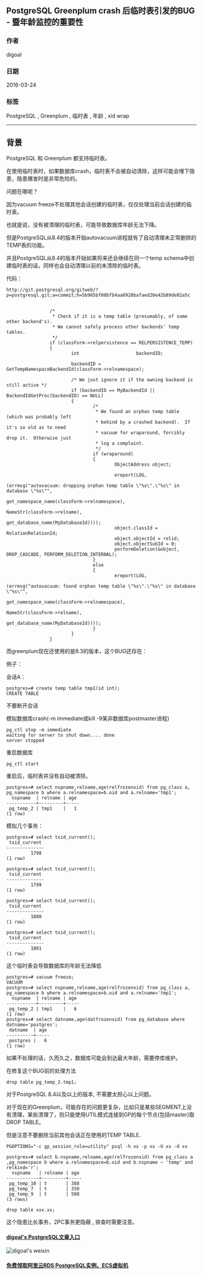 ## PostgreSQL Greenplum crash 后临时表引发的BUG - 暨年龄监控的重要性  
                                                                                                                                                                       
### 作者                                                                                                                                                                       
digoal                                                                                                                                                                       
                                                                                                                                                                       
### 日期                                                                                                                                                                       
2016-03-24                                                                                                                                                                  
                                                                                                                                                                       
### 标签                                                                                                                                                                       
PostgreSQL , Greenplum , 临时表 , 年龄 , xid wrap   
                                                                                                                                                                       
----                                                                                                                                                                       
                                                                                                                                                                       
## 背景                                                           
PostgreSQL 和 Greenplum 都支持临时表。     
  
在使用临时表时，如果数据库crash，临时表不会被自动清除，这样可能会埋下隐患，隐患爆发时是非常危险的。     
  
问题在哪呢？      
  
因为vacuum freeze不处理其他会话创建的临时表，仅仅处理当前会话创建的临时表。      
  
也就是说，没有被清理的临时表，可能导致数据库年龄无法下降。     
  
但是PostgreSQL从8.4的版本开始autovacuum进程就有了自动清理未正常删除的TEMP表的功能。    
  
并且PostgreSQL从8.4的版本开始如果将来还会继续在同一个temp schema中创建临时表的话，同样也会自动清理以前的未清除的临时表。    
  
代码：    
  
```  
http://git.postgresql.org/gitweb/?p=postgresql.git;a=commit;h=5b965bf08bfb4aa8928bafaed20e42b89de02a5c  
  
  
                /*  
                 * Check if it is a temp table (presumably, of some other backend's).  
                 * We cannot safely process other backends' temp tables.  
                 */  
                if (classForm->relpersistence == RELPERSISTENCE_TEMP)  
                {  
                        int                     backendID;  
  
                        backendID = GetTempNamespaceBackendId(classForm->relnamespace);  
  
                        /* We just ignore it if the owning backend is still active */  
                        if (backendID == MyBackendId || BackendIdGetProc(backendID) == NULL)  
                        {  
                                /*  
                                 * We found an orphan temp table (which was probably left  
                                 * behind by a crashed backend).  If it's so old as to need  
                                 * vacuum for wraparound, forcibly drop it.  Otherwise just  
                                 * log a complaint.  
                                 */  
                                if (wraparound)  
                                {  
                                        ObjectAddress object;  
  
                                        ereport(LOG,  
                                                        (errmsg("autovacuum: dropping orphan temp table \"%s\".\"%s\" in database \"%s\"",  
                                                                 get_namespace_name(classForm->relnamespace),  
                                                                        NameStr(classForm->relname),  
                                                                        get_database_name(MyDatabaseId))));  
                                        object.classId = RelationRelationId;  
                                        object.objectId = relid;  
                                        object.objectSubId = 0;  
                                        performDeletion(&object, DROP_CASCADE, PERFORM_DELETION_INTERNAL);  
                                }  
                                else  
                                {  
                                        ereport(LOG,  
                                                        (errmsg("autovacuum: found orphan temp table \"%s\".\"%s\" in database \"%s\"",  
                                                                 get_namespace_name(classForm->relnamespace),  
                                                                        NameStr(classForm->relname),  
                                                                        get_database_name(MyDatabaseId))));  
                                }  
                        }  
                }  
```  
  
而greenplum现在还使用的是8.3的版本，这个BUG还存在：    
  
例子：     
  
会话A：    
  
```  
postgres=# create temp table tmp1(id int);  
CREATE TABLE  
```  
  
不要断开会话    
  
模拟数据库crash(-m immediate或kill -9某非数据库postmaster进程)    
  
```  
pg_ctl stop -m immediate  
waiting for server to shut down.... done  
server stopped  
```  
  
重启数据库    
  
```  
pg_ctl start  
```  
  
重启后，临时表并没有自动被清除。     
  
```  
postgres=# select nspname,relname,age(relfrozenxid) from pg_class a, pg_namespace b where a.relnamespace=b.oid and a.relname='tmp1';  
  nspname  | relname | age   
-----------+---------+-----  
 pg_temp_2 | tmp1    |   1  
(1 row)  
```  
  
模拟几个事务：      
  
```  
postgres=# select txid_current();  
 txid_current   
--------------  
         1798  
(1 row)  
  
postgres=# select txid_current();  
 txid_current   
--------------  
         1799  
(1 row)  
  
postgres=# select txid_current();  
 txid_current   
--------------  
         1800  
(1 row)  
  
postgres=# select txid_current();  
 txid_current   
--------------  
         1801  
(1 row)  
```  
  
这个临时表会导致数据库的年龄无法降低    
  
```  
postgres=# vacuum freeze;  
VACUUM  
postgres=# select nspname,relname,age(relfrozenxid) from pg_class a, pg_namespace b where a.relnamespace=b.oid and a.relname='tmp1';  
  nspname  | relname | age   
-----------+---------+-----  
 pg_temp_2 | tmp1    |   6  
(1 row)  
postgres=# select datname,age(datfrozenxid) from pg_database where datname='postgres';  
 datname  | age   
----------+-----  
 postgres |   6  
(1 row)  
```  
  
如果不处理的话，久而久之，数据库可能会到达最大年龄，需要停库维护。      
  
在修复这个BUG前的处理方法     
  
```  
drop table pg_temp_2.tmp1;  
```  
  
对于PostgreSQL 8.4以及以上的版本, 不需要太担心以上问题。    
  
对于现在的Greenplum，可能存在的问题更复杂，比如只是某些SEGMENT上没有清理，某些清理了，则只能使用UTIL模式连接到GP的每个节点(包括master)取DROP TABLE。    
  
但是注意不要删除当前其他会话正在使用的TEMP TABLE.      
  
```  
PGOPTIONS="-c gp_session_role=utility" psql -h xx -p xx -U xx -d xx  
  
postgres=# select b.nspname,relname,age(relfrozenxid) from pg_class a ,pg_namespace b where a.relnamespace=b.oid and b.nspname ~ 'temp' and relkind='r';  
  nspname   | relname | age   
------------+---------+-----  
 pg_temp_10 | t       | 388  
 pg_temp_7  | t       | 350  
 pg_temp_9  | t       | 508  
(3 rows)  
  
drop table xxx.xx;  
```  
  
这个隐患比长事务，2PC事务更隐蔽 , 排查时需要注意。    
  
  
  
  
  
  
  
  
  
  
  
  
  
  
  
  
#### [digoal's PostgreSQL文章入口](https://github.com/digoal/blog/blob/master/README.md "22709685feb7cab07d30f30387f0a9ae")
  
  
![digoal's weixin](../pic/digoal_weixin.jpg "f7ad92eeba24523fd47a6e1a0e691b59")
  
  
  
  
  
  
  
  
#### [免费领取阿里云RDS PostgreSQL实例、ECS虚拟机](https://www.aliyun.com/database/postgresqlactivity "57258f76c37864c6e6d23383d05714ea")
  
